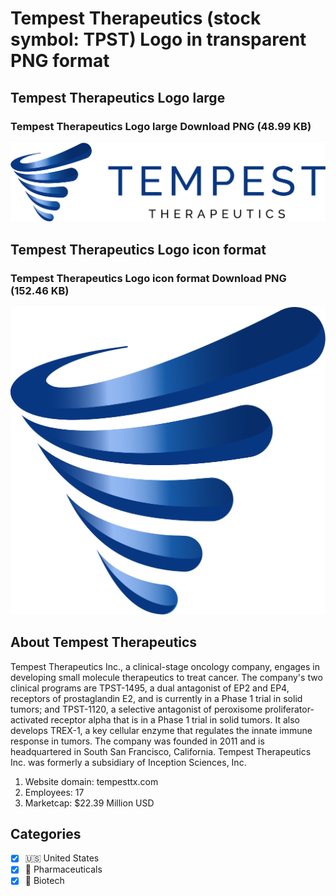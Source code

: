# Tempest Therapeutics (stock symbol: TPST) Logo in transparent PNG format

## Tempest Therapeutics Logo large

### Tempest Therapeutics Logo large Download PNG (48.99 KB)

![Tempest Therapeutics Logo large Download PNG (48.99 KB)](/img/orig/TPST_BIG-85f84959.png)

## Tempest Therapeutics Logo icon format

### Tempest Therapeutics Logo icon format Download PNG (152.46 KB)

![Tempest Therapeutics Logo icon format Download PNG (152.46 KB)](/img/orig/TPST-589e0140.png)

## About Tempest Therapeutics

Tempest Therapeutics Inc., a clinical-stage oncology company, engages in developing small molecule therapeutics to treat cancer. The company's two clinical programs are TPST-1495, a dual antagonist of EP2 and EP4, receptors of prostaglandin E2, and is currently in a Phase 1 trial in solid tumors; and TPST-1120, a selective antagonist of peroxisome proliferator-activated receptor alpha that is in a Phase 1 trial in solid tumors. It also develops TREX-1, a key cellular enzyme that regulates the innate immune response in tumors. The company was founded in 2011 and is headquartered in South San Francisco, California. Tempest Therapeutics Inc. was formerly a subsidiary of Inception Sciences, Inc.

1. Website domain: tempesttx.com
2. Employees: 17
3. Marketcap: $22.39 Million USD


## Categories
- [x] 🇺🇸 United States
- [x] 💊 Pharmaceuticals
- [x] 🧬 Biotech
